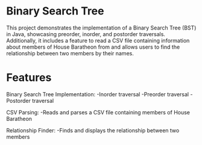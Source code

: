 # Binary Search Tree 

This project demonstrates the implementation of a Binary Search Tree (BST) in Java, showcasing preorder, inorder, and postorder traversals. Additionally, it includes a feature to read a CSV file containing information about members of House Baratheon from and allows users to find the relationship between two members by their names.

# Features
Binary Search Tree Implementation:
-Inorder traversal
-Preorder traversal
-Postorder traversal

CSV Parsing:
-Reads and parses a CSV file containing members of House Baratheon

Relationship Finder:
-Finds and displays the relationship between two members
